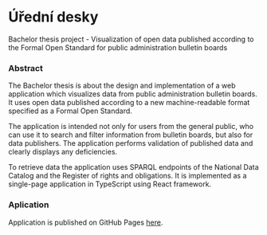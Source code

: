 # Úřední desky

Bachelor thesis project - Visualization of open data published according to the Formal Open Standard for public administration bulletin boards

### Abstract

The Bachelor thesis is about the design and implementation of a web application which visualizes data from public administration bulletin boards. It uses open data published according to a new machine-readable format specified as a Formal Open Standard.

The application is intended not only for users from the general public, who can use it to search and filter information from bulletin boards, but also for data publishers. The application performs validation of published data and clearly displays any deficiencies.

To retrieve data the application uses SPARQL endpoints of the National Data Catalog and the Register of rights and obligations. It is implemented as a single-page application in TypeScript using React framework.

### Aplication

Application is published on GitHub Pages [here](https://bliakher.github.io/uredni_desky/).

